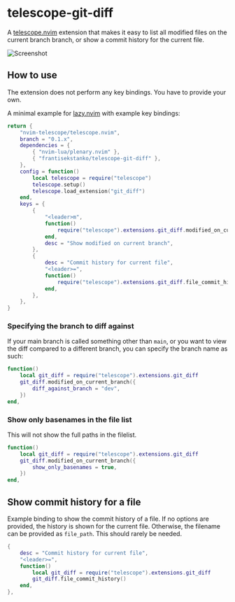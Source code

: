 # telescope-git-diff

A [telescope.nvim](https://github.com/nvim-telescope/telescope.nvim)
extension that makes it easy to list all modified files on the current branch
branch, or show a commit history for the current file.

![Screenshot](https://i.imgur.com/Lu2G618.png)

## How to use

The extension does not perform any key bindings. You have to provide your own.

A minimal example for [lazy.nvim](https://github.com/folke/lazy.nvim) with
example key bindings:

```lua
return {
    "nvim-telescope/telescope.nvim",
    branch = "0.1.x",
    dependencies = {
        { "nvim-lua/plenary.nvim" },
        { "frantisekstanko/telescope-git-diff" },
    },
    config = function()
        local telescope = require("telescope")
        telescope.setup()
        telescope.load_extension("git_diff")
    end,
    keys = {
        {
            "<leader>m",
            function()
                require("telescope").extensions.git_diff.modified_on_current_branch()
            end,
            desc = "Show modified on current branch",
        },
        {
            desc = "Commit history for current file",
            "<leader>=",
            function()
                require("telescope").extensions.git_diff.file_commit_history()
            end,
        },
    },
}
```

### Specifying the branch to diff against

If your main branch is called something other than `main`, or you want to view
the diff compared to a different branch, you can specify the branch name as
such:

```lua
function()
    local git_diff = require("telescope").extensions.git_diff
    git_diff.modified_on_current_branch({
        diff_against_branch = "dev",
    })
end,
```

### Show only basenames in the file list

This will not show the full paths in the filelist.

```lua
function()
    local git_diff = require("telescope").extensions.git_diff
    git_diff.modified_on_current_branch({
        show_only_basenames = true,
    })
end,
```

## Show commit history for a file

Example binding to show the commit history of a file. If no options are
provided, the history is shown for the current file. Otherwise, the filename
can be provided as `file_path`. This should rarely be needed.

```lua
{
    desc = "Commit history for current file",
    "<leader>=",
    function()
        local git_diff = require("telescope").extensions.git_diff
        git_diff.file_commit_history()
    end,
},
```
